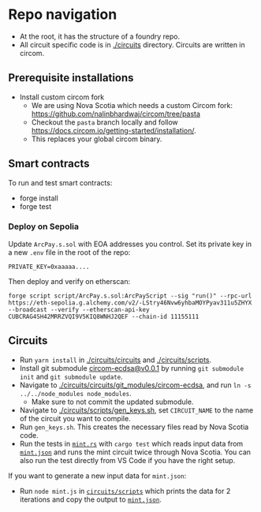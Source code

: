 # Repo navigation

- At the root, it has the structure of a foundry repo.
- All circuit specific code is in [./circuits](./circuits) directory. Circuits are written in circom.

## Prerequisite installations
- Install custom circom fork
  -  We are using Nova Scotia which needs a custom Circom fork: https://github.com/nalinbhardwaj/circom/tree/pasta
  - Checkout the `pasta` branch locally and follow https://docs.circom.io/getting-started/installation/.
  - This replaces your global circom binary.

## Smart contracts

To run and test smart contracts:
- forge install
- forge test

### Deploy on Sepolia
Update `ArcPay.s.sol` with EOA addresses you control. Set its private key in a new `.env` file in the root of the repo:
```
PRIVATE_KEY=0xaaaaa....
```
Then deploy and verify on etherscan:
```
forge script script/ArcPay.s.sol:ArcPayScript --sig "run()" --rpc-url https://eth-sepolia.g.alchemy.com/v2/-LStry46Nvw6yhbaMOYPyav311u5ZHYX --broadcast --verify --etherscan-api-key CUBCRAG4SH42MRRZVQI9V5KIQ8WNHJ2QEF --chain-id 11155111
```

## Circuits
- Run `yarn install` in [./circuits/circuits](./circuits/circuits) and [./circuits/scripts](./circuits/scripts).
- Install git submodule [circom-ecdsa@v0.0.1](https://github.com/0xPARC/circom-ecdsa/releases/tag/v0.0.1) by running `git submodule init` and `git submodule update`.
- Navigate to [./circuits/circuits/git_modules/circom-ecdsa](./circuits/circuits/git_modules/circom-ecdsa), and run `ln -s  ../../node_modules node_modules`.
  - Make sure to not commit the updated submodule.
- Navigate to [./circuits/scripts/gen_keys.sh](./circuits/scripts/gen_keys.sh), set `CIRCUIT_NAME` to the name of the circuit you want to compile.
- Run `gen_keys.sh`. This creates the necessary files read by Nova Scotia code.
- Run the tests in [`mint.rs`](./circuits/src/mint.rs) with `cargo test` which reads input data from [`mint.json`](./circuits/inputs/mint.json`) and runs the mint circuit twice through Nova Scotia. You can also run the test directly from VS Code if you have the right setup.

If you want to generate a new input data for `mint.json`:
- Run `node mint.js` in [`circuits/scripts`](./circuits/scripts/) which prints the data for 2 iterations and copy the output to [`mint.json`](./circuits/inputs/mint.json`).
